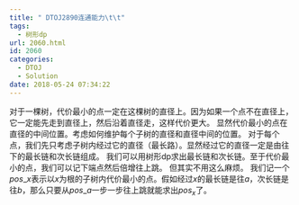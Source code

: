```yaml
---
title: " DTOJ2890连通能力\t\t"
tags:
  - 树形dp
url: 2060.html
id: 2060
categories:
  - DTOJ
  - Solution
date: 2018-05-24 07:34:22
---
```


对于一棵树，代价最小的点一定在这棵树的直径上。因为如果一个点不在直径上，它一定能先走到直径上，然后沿着直径走，这样代价更大。 显然代价最小的点在直径的中间位置。考虑如何维护每个子树的直径和直径中间的位置。 对于每个点，我们先只考虑子树内经过它的直径（最长路）。显然经过它的直径一定是由往下的最长链和次长链组成。 我们可以用树形dp求出最长链和次长链。至于代价最小的点，我们可以记下端点然后倍增往上跳。 但其实不用这么麻烦。 我们记一个$pos\_x$表示以$x$为根的子树内代价最小的点。假如经过$x$的最长链是往$a$，次长链是往$b$，那么只要从$pos\_a$一步一步往上跳就能求出$pos_x$了。